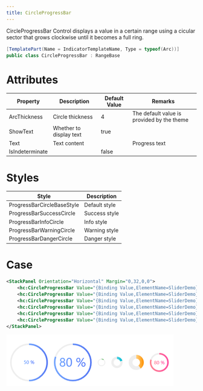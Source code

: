 ```yaml
---
title: CircleProgressBar
---
```


CircleProgressBar Control displays a value in a certain range using a cicular sector that grows clockwise until it becomes a full ring.

```cs
[TemplatePart(Name = IndicatorTemplateName, Type = typeof(Arc))]
public class CircleProgressBar : RangeBase
```

# Attributes
| Property | Description | Default Value | Remarks |
|-|-|-|-|
|ArcThickness|Circle thickness|4|The default value is provided by the theme|
|ShowText|Whether to display text|true||
|Text|Text content|<empty>|Progress text|
|IsIndeterminate||false|||

# Styles
| Style | Description |
|-|-|
| ProgressBarCircleBaseStyle | Default style |
| ProgressBarSuccessCircle | Success style |
| ProgressBarInfoCircle    | Info style |
| ProgressBarWarningCircle | Warning style |
| ProgressBarDangerCircle  | Danger style |

# Case
```xml
<StackPanel Orientation="Horizontal" Margin="0,32,0,0">
    <hc:CircleProgressBar Value="{Binding Value,ElementName=SliderDemo}"/>
    <hc:CircleProgressBar Value="{Binding Value,ElementName=SliderDemo}" FontSize="30" Margin="16,0,0,0"/>
    <hc:CircleProgressBar Value="{Binding Value,ElementName=SliderDemo}" Margin="16,0,0,0" ShowText="False" Width="20" Height="20" ArcThickness="2" Style="{StaticResource ProgressBarSuccessCircle}"/>
    <hc:CircleProgressBar Value="{Binding Value,ElementName=SliderDemo}" Margin="16,0,0,0" ShowText="False" Width="30" Height="30" ArcThickness="6" Style="{StaticResource ProgressBarInfoCircle}"/>
    <hc:CircleProgressBar Value="{Binding Value,ElementName=SliderDemo}" Margin="16,0,0,0" ShowText="False" Width="40" Height="40" ArcThickness="10" Style="{StaticResource ProgressBarWarningCircle}"/>
    <hc:CircleProgressBar Value="{Binding Value,ElementName=SliderDemo}" Margin="16,0,0,0" Width="50" Height="50" Style="{StaticResource ProgressBarDangerCircle}"/>
</StackPanel>
```
![CircleProgressBar](https://raw.githubusercontent.com/HandyOrg/HandyOrgResource/master/HandyControl/Resources/CircleProgressBar.png)